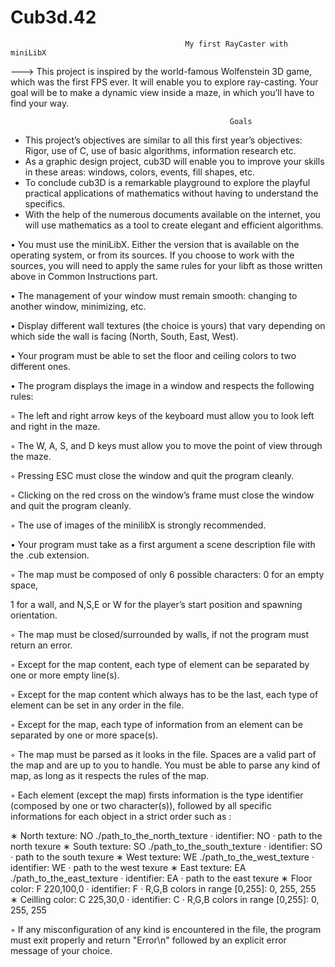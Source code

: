 # Cub3d.42

                                           My first RayCaster with miniLibX
                                                      
---> This project is inspired by the world-famous Wolfenstein 3D game, which was the first FPS ever. It will enable you to explore ray-casting. Your goal will be to make a dynamic view inside a maze, in which you’ll have to find your way.

                                                     Goals
- This project’s objectives are similar to all this first year’s objectives: Rigor, use of C, use of basic algorithms, information research etc.
- As a graphic design project, cub3D will enable you to improve your skills in these areas: windows, colors, events, fill shapes, etc.
- To conclude cub3D is a remarkable playground to explore the playful practical applications of mathematics without having to understand the specifics.
- With the help of the numerous documents available on the internet, you will use mathematics as a tool to create elegant and efficient algorithms.





• You must use the miniLibX. Either the version that is available on the operating system, or from its sources. If you choose to work with the sources, you will need to apply the same rules for your libft as those written above in Common Instructions part.

• The management of your window must remain smooth: changing to another window, minimizing, etc.

• Display different wall textures (the choice is yours) that vary depending on which side the wall is facing (North, South, East, West).

• Your program must be able to set the floor and ceiling colors to two different ones.

• The program displays the image in a window and respects the following rules:

◦ The left and right arrow keys of the keyboard must allow you to look left and
right in the maze.

◦ The W, A, S, and D keys must allow you to move the point of view through
the maze.

◦ Pressing ESC must close the window and quit the program cleanly.

◦ Clicking on the red cross on the window’s frame must close the window and
quit the program cleanly.

◦ The use of images of the minilibX is strongly recommended.

• Your program must take as a first argument a scene description file with the .cub
extension.

◦ The map must be composed of only 6 possible characters: 0 for an empty space,

1 for a wall, and N,S,E or W for the player’s start position and spawning
orientation.

◦ The map must be closed/surrounded by walls, if not the program must return
an error.

◦ Except for the map content, each type of element can be separated by one or
more empty line(s).

◦ Except for the map content which always has to be the last, each type of
element can be set in any order in the file.

◦ Except for the map, each type of information from an element can be separated
by one or more space(s).

◦ The map must be parsed as it looks in the file. Spaces are a valid part of the
map and are up to you to handle. You must be able to parse any kind of map,
as long as it respects the rules of the map.

◦ Each element (except the map) firsts information is the type identifier (composed by one or two character(s)), followed by all specific informations for each
object in a strict order such as :

∗ North texture:
NO ./path_to_the_north_texture
· identifier: NO
· path to the north texure
∗ South texture:
SO ./path_to_the_south_texture
· identifier: SO
· path to the south texure
∗ West texture:
WE ./path_to_the_west_texture
· identifier: WE
· path to the west texure
∗ East texture:
EA ./path_to_the_east_texture
· identifier: EA
· path to the east texure
∗ Floor color:
F 220,100,0
· identifier: F
· R,G,B colors in range [0,255]: 0, 255, 255
∗ Ceilling color:
C 225,30,0
· identifier: C
· R,G,B colors in range [0,255]: 0, 255, 255




◦ If any misconfiguration of any kind is encountered in the file, the program
must exit properly and return "Error\n" followed by an explicit error message
of your choice.
